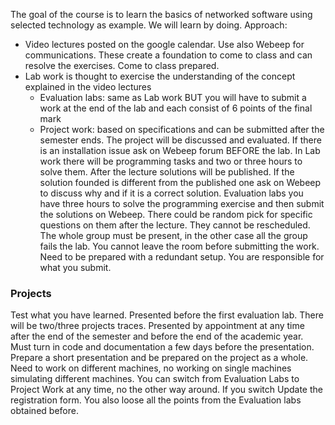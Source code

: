 The goal of the course is to learn the basics of networked software using selected technology as example. We will learn by doing. 
Approach:
- Video lectures posted on the google calendar. Use also Webeep for communications. These create a foundation to come to class and can resolve the exercises. Come to class prepared.
- Lab work is thought to exercise the understanding of the concept explained in the video lectures
	- Evaluation labs: same as Lab work BUT you will have to submit a work at the end of the lab and each consist of 6 points of the final mark
	- Project work: based on specifications and can be submitted after the semester ends. The project will be discussed and evaluated.
If there is an installation issue ask on Webeep forum BEFORE the lab.
In Lab work there will be programming tasks and two or three hours to solve them. After the lecture solutions will be published. If the solution founded is different from the published one ask on Webeep to discuss why and if it is a correct solution. 
Evaluation labs you have three hours to solve the programming exercise and then submit the solutions on Webeep. There could be random pick for specific questions on them after the lecture. They cannot be rescheduled. The whole group must be present, in the other case all the group fails the lab. You cannot leave the room before submitting the work. Need to be prepared with a redundant setup. You are responsible for what you submit. 
### Projects
Test what you have learned. Presented before the first evaluation lab. There will be two/three projects traces. Presented by appointment at any time after the end of the semester and before the end of the academic year. Must turn in code and documentation a few days before the presentation. Prepare a short presentation and be prepared on the project as a whole. 
Need to work on different machines, no working on single machines simulating different machines.
You can switch from Evaluation Labs to Project Work at any time, no the other way around. If you switch Update the registration form. You also loose all the points from the Evaluation labs obtained before.
